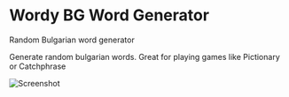 # Wordy BG Word Generator

Random Bulgarian word generator

Generate random bulgarian words. Great for playing games like Pictionary or Catchphrase

![Screenshot](front-end.jpg)
